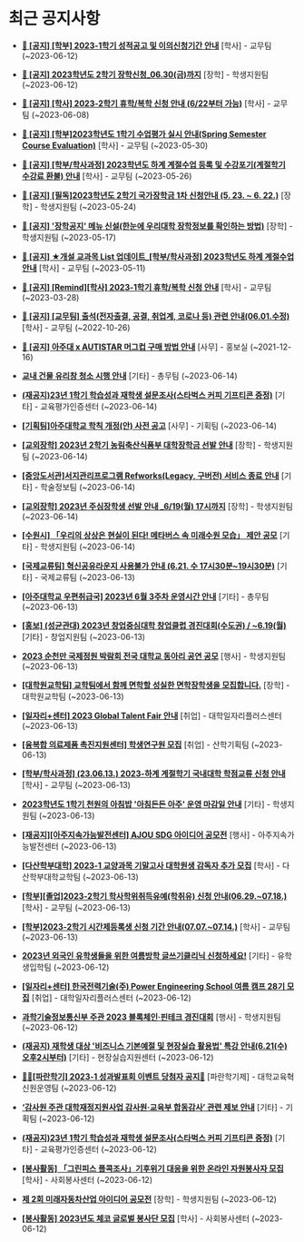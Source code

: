 # 최근 공지사항

* **[📌 [공지] [학부] 2023-1학기 성적공고 및 이의신청기간 안내](http://ajou.ac.kr/kr/ajou/notice.do?mode=view&amp;articleNo=215750&amp;article.offset=0&amp;articleLimit=30)**
 [학사] - 교무팀 (~2023-06-12)

* **[📌 [공지] 2023학년도 2학기 장학신청_06.30(금)까지](http://ajou.ac.kr/kr/ajou/notice.do?mode=view&amp;articleNo=215687&amp;article.offset=0&amp;articleLimit=30)**
 [장학] - 학생지원팀 (~2023-06-12)

* **[📌 [공지] [학사] 2023-2학기 휴학/복학 신청 안내 (6/22부터 가능)](http://ajou.ac.kr/kr/ajou/notice.do?mode=view&amp;articleNo=215587&amp;article.offset=0&amp;articleLimit=30)**
 [학사] - 교무팀 (~2023-06-08)

* **[📌 [공지] [학부]2023학년도 1학기 수업평가 실시 안내(Spring Semester Course Evaluation)](http://ajou.ac.kr/kr/ajou/notice.do?mode=view&amp;articleNo=215232&amp;article.offset=0&amp;articleLimit=30)**
 [학사] - 교무팀 (~2023-05-30)

* **[📌 [공지] [학부/학사과정] 2023학년도 하계 계절수업 등록 및 수강포기(계절학기 수강료 환불) 안내](http://ajou.ac.kr/kr/ajou/notice.do?mode=view&amp;articleNo=215210&amp;article.offset=0&amp;articleLimit=30)**
 [학사] - 교무팀 (~2023-05-26)

* **[📌 [공지] [필독]2023학년도 2학기 국가장학금 1차 신청안내 (5. 23. ~ 6. 22.)](http://ajou.ac.kr/kr/ajou/notice.do?mode=view&amp;articleNo=215084&amp;article.offset=0&amp;articleLimit=30)**
 [장학] - 학생지원팀 (~2023-05-24)

* **[📌 [공지] &#x27;장학공지&#x27; 메뉴 신설(한눈에 우리대학 장학정보를 확인하는 방법)](http://ajou.ac.kr/kr/ajou/notice.do?mode=view&amp;articleNo=214764&amp;article.offset=0&amp;articleLimit=30)**
 [장학] - 학생지원팀 (~2023-05-17)

* **[📌 [공지] ★개설 교과목 List 업데이트_[학부/학사과정] 2023학년도 하계 계절수업 안내](http://ajou.ac.kr/kr/ajou/notice.do?mode=view&amp;articleNo=214493&amp;article.offset=0&amp;articleLimit=30)**
 [학사] - 교무팀 (~2023-05-11)

* **[📌 [공지] [Remind][학사] 2023-1학기 휴학/복학 신청 안내](http://ajou.ac.kr/kr/ajou/notice.do?mode=view&amp;articleNo=212711&amp;article.offset=0&amp;articleLimit=30)**
 [학사] - 교무팀 (~2023-03-28)

* **[📌 [공지] [교무팀] 출석(전자출결, 공결, 취업계, 코로나 등) 관련 안내(06.01.수정)](http://ajou.ac.kr/kr/ajou/notice.do?mode=view&amp;articleNo=205552&amp;article.offset=0&amp;articleLimit=30)**
 [학사] - 교무팀 (~2022-10-26)

* **[📌 [공지] 아주대 x AUTISTAR 머그컵 구매 방법 안내](http://ajou.ac.kr/kr/ajou/notice.do?mode=view&amp;articleNo=147976&amp;article.offset=0&amp;articleLimit=30)**
 [사무] - 홍보실 (~2021-12-16)

* **[교내 건물 유리창 청소 시행 안내](http://ajou.ac.kr/kr/ajou/notice.do?mode=view&amp;articleNo=215841&amp;article.offset=0&amp;articleLimit=30)**
 [기타] - 총무팀 (~2023-06-14)

* **[(재공지)23년 1학기 학습성과 재학생 설문조사(스타벅스 커피 기프티콘 증정)](http://ajou.ac.kr/kr/ajou/notice.do?mode=view&amp;articleNo=215837&amp;article.offset=0&amp;articleLimit=30)**
 [기타] - 교육평가인증센터 (~2023-06-14)

* **[[기획팀]아주대학교 학칙 개정(안) 사전 공고](http://ajou.ac.kr/kr/ajou/notice.do?mode=view&amp;articleNo=215835&amp;article.offset=0&amp;articleLimit=30)**
 [사무] - 기획팀 (~2023-06-14)

* **[[교외장학] 2023년 2학기 농림축산식품부 대학장학금 선발 안내](http://ajou.ac.kr/kr/ajou/notice.do?mode=view&amp;articleNo=215832&amp;article.offset=0&amp;articleLimit=30)**
 [장학] - 학생지원팀 (~2023-06-14)

* **[[중앙도서관]서지관리프로그램 Refworks(Legacy, 구버전) 서비스 종료 안내](http://ajou.ac.kr/kr/ajou/notice.do?mode=view&amp;articleNo=215829&amp;article.offset=0&amp;articleLimit=30)**
 [기타] - 학술정보팀 (~2023-06-14)

* **[[교외장학] 2023년 주심장학생 선발 안내 _6/19(월) 17시까지](http://ajou.ac.kr/kr/ajou/notice.do?mode=view&amp;articleNo=215826&amp;article.offset=0&amp;articleLimit=30)**
 [장학] - 학생지원팀 (~2023-06-14)

* **[[수원시] 「우리의 상상은 현실이 된다! 메타버스 속 미래수원 모습」 제안 공모](http://ajou.ac.kr/kr/ajou/notice.do?mode=view&amp;articleNo=215824&amp;article.offset=0&amp;articleLimit=30)**
 [기타] - 학생지원팀 (~2023-06-14)

* **[[국제교류팀] 혁신공유라운지 사용불가 안내 (6.21. 수 17시30분~19시30분)](http://ajou.ac.kr/kr/ajou/notice.do?mode=view&amp;articleNo=215808&amp;article.offset=0&amp;articleLimit=30)**
 [기타] - 국제교류팀 (~2023-06-13)

* **[[아주대학교 우편취급국] 2023년 6월 3주차 운영시간 안내](http://ajou.ac.kr/kr/ajou/notice.do?mode=view&amp;articleNo=215805&amp;article.offset=0&amp;articleLimit=30)**
 [기타] - 총무팀 (~2023-06-13)

* **[[홍보] (성균관대) 2023년 창업중심대학 창업클럽 경진대회(수도권) / ~6.19(월)](http://ajou.ac.kr/kr/ajou/notice.do?mode=view&amp;articleNo=215789&amp;article.offset=0&amp;articleLimit=30)**
 [기타] - 창업지원팀 (~2023-06-13)

* **[2023 순천만 국제정원 박람회 전국 대학교 동아리 공연 공모](http://ajou.ac.kr/kr/ajou/notice.do?mode=view&amp;articleNo=215787&amp;article.offset=0&amp;articleLimit=30)**
 [행사] - 학생지원팀 (~2023-06-13)

* **[[대학원교학팀] 교학팀에서 함께 면학할 성실한 면학장학생을 모집합니다.](http://ajou.ac.kr/kr/ajou/notice.do?mode=view&amp;articleNo=215782&amp;article.offset=0&amp;articleLimit=30)**
 [장학] - 대학원교학팀 (~2023-06-13)

* **[[일자리+센터] 2023 Global Talent Fair 안내](http://ajou.ac.kr/kr/ajou/notice.do?mode=view&amp;articleNo=215779&amp;article.offset=0&amp;articleLimit=30)**
 [취업] - 대학일자리플러스센터 (~2023-06-13)

* **[[융복합 의료제품 촉진지원센터] 학생연구원 모집](http://ajou.ac.kr/kr/ajou/notice.do?mode=view&amp;articleNo=215774&amp;article.offset=0&amp;articleLimit=30)**
 [취업] - 산학기획팀 (~2023-06-13)

* **[[학부/학사과정] (23.06.13.) 2023-하계 계절학기 국내대학 학점교류 신청 안내](http://ajou.ac.kr/kr/ajou/notice.do?mode=view&amp;articleNo=215773&amp;article.offset=0&amp;articleLimit=30)**
 [학사] - 교무팀 (~2023-06-13)

* **[2023학년도 1학기 천원의 아침밥 &#x27;아침든든 아주&#x27; 운영 마감일 안내](http://ajou.ac.kr/kr/ajou/notice.do?mode=view&amp;articleNo=215770&amp;article.offset=0&amp;articleLimit=30)**
 [기타] - 학생지원팀 (~2023-06-13)

* **[[재공지][아주지속가능발전센터] AJOU SDG 아이디어 공모전](http://ajou.ac.kr/kr/ajou/notice.do?mode=view&amp;articleNo=215768&amp;article.offset=0&amp;articleLimit=30)**
 [행사] - 아주지속가능발전센터 (~2023-06-13)

* **[[다산학부대학] 2023-1 교양과목 기말고사 대학원생 감독자 추가 모집](http://ajou.ac.kr/kr/ajou/notice.do?mode=view&amp;articleNo=215766&amp;article.offset=0&amp;articleLimit=30)**
 [학사] - 다산학부대학교학팀 (~2023-06-13)

* **[[학부][졸업]2023-2학기 학사학위취득유예(학취유) 신청 안내(06.29.~07.18.)](http://ajou.ac.kr/kr/ajou/notice.do?mode=view&amp;articleNo=215762&amp;article.offset=0&amp;articleLimit=30)**
 [학사] - 교무팀 (~2023-06-13)

* **[[학부]2023-2학기 시간제등록생 신청 기간 안내(07.07.~07.14.)](http://ajou.ac.kr/kr/ajou/notice.do?mode=view&amp;articleNo=215761&amp;article.offset=0&amp;articleLimit=30)**
 [학사] - 교무팀 (~2023-06-13)

* **[2023년 외국인 유학생들을 위한 여름방학 글쓰기클리닉 신청하세요!](http://ajou.ac.kr/kr/ajou/notice.do?mode=view&amp;articleNo=215755&amp;article.offset=0&amp;articleLimit=30)**
 [기타] - 유학생입학팀 (~2023-06-12)

* **[[일자리+센터] 한국전력기술(주) Power Engineering School 여름 캠프 28기 모집](http://ajou.ac.kr/kr/ajou/notice.do?mode=view&amp;articleNo=215752&amp;article.offset=0&amp;articleLimit=30)**
 [취업] - 대학일자리플러스센터 (~2023-06-12)

* **[과학기술정보통신부 주관 2023 블록체인·핀테크 경진대회](http://ajou.ac.kr/kr/ajou/notice.do?mode=view&amp;articleNo=215741&amp;article.offset=0&amp;articleLimit=30)**
 [행사] - 학생지원팀 (~2023-06-12)

* **[(재공지) 재학생 대상 &#x27;비즈니스 기본예절 및 현장실습 활용법&#x27; 특강 안내(6.21(수) 오후2시부터)](http://ajou.ac.kr/kr/ajou/notice.do?mode=view&amp;articleNo=215738&amp;article.offset=0&amp;articleLimit=30)**
 [기타] - 현장실습지원센터 (~2023-06-12)

* **[🎉✨[파란학기] 2023-1 성과발표회 이벤트 당첨자 공지💌](http://ajou.ac.kr/kr/ajou/notice.do?mode=view&amp;articleNo=215726&amp;article.offset=0&amp;articleLimit=30)**
 [파란학기제] - 대학교육혁신원운영팀 (~2023-06-12)

* **[‘감사원 주관 대학재정지원사업 감사원·교육부 합동감사’ 관련 제보 안내](http://ajou.ac.kr/kr/ajou/notice.do?mode=view&amp;articleNo=215716&amp;article.offset=0&amp;articleLimit=30)**
 [기타] - 기획팀 (~2023-06-12)

* **[(재공지)23년 1학기 학습성과 재학생 설문조사(스타벅스 커피 기프티콘 증정)](http://ajou.ac.kr/kr/ajou/notice.do?mode=view&amp;articleNo=215710&amp;article.offset=0&amp;articleLimit=30)**
 [기타] - 교육평가인증센터 (~2023-06-12)

* **[[봉사활동] 「그린피스 플콕조사」기후위기 대응을 위한 온라인 자원봉사자 모집](http://ajou.ac.kr/kr/ajou/notice.do?mode=view&amp;articleNo=215709&amp;article.offset=0&amp;articleLimit=30)**
 [학사] - 사회봉사센터 (~2023-06-12)

* **[제 2회 미래자동차산업 아이디어 공모전](http://ajou.ac.kr/kr/ajou/notice.do?mode=view&amp;articleNo=215708&amp;article.offset=0&amp;articleLimit=30)**
 [장학] - 학생지원팀 (~2023-06-12)

* **[[봉사활동] 2023년도 체코 글로벌 봉사단 모집](http://ajou.ac.kr/kr/ajou/notice.do?mode=view&amp;articleNo=215701&amp;article.offset=0&amp;articleLimit=30)**
 [학사] - 사회봉사센터 (~2023-06-12)
